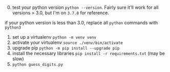 0. test your python version `python --version`. Fairly sure it'll work for all versions > 3.0, but I'm on `3.7.8` for reference.

if your python version is less than 3.0, replace all `python` commands with `python3`
1. set up a virtualenv `python -m venv venv`
2. activate your virtualenv `source ./venv/bin/activate`
3. upgrade pip `python -m pip install --upgrade pip`
4. install the necessary libraries `pip install -r requirements.txt` (may be slow)
5. `python guess_digits.py`

